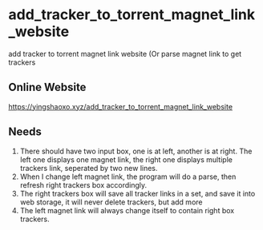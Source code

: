 # add_tracker_to_torrent_magnet_link_website
add tracker to torrent magnet link website (Or parse magnet link to get trackers

## Online Website
https://yingshaoxo.xyz/add_tracker_to_torrent_magnet_link_website

## Needs
1. There should have two input box, one is at left, another is at right. The left one displays one magnet link, the right one displays multiple trackers link, seperated by two new lines.
2. When I change left magnet link, the program will do a parse, then refresh right trackers box accordingly.
3. The right trackers box will save all tracker links in a set, and save it into web storage, it will never delete trackers, but add more
4. The left magnet link will always change itself to contain right box trackers.